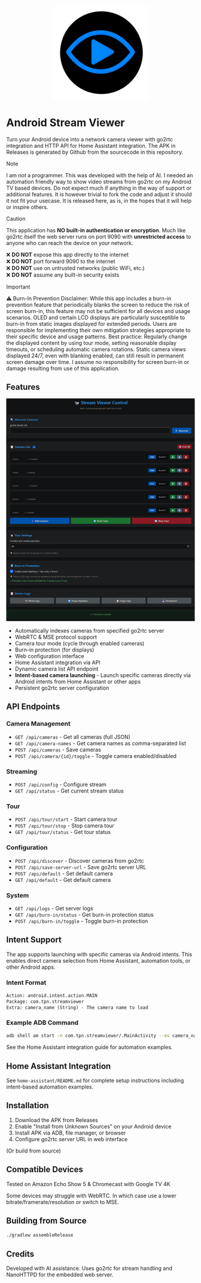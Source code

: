 <p align="center">
  <img src="logo.png" alt="Project Logo" width="256" />
</p>

# Android Stream Viewer

Turn your Android device into a network camera viewer with go2rtc integration and HTTP API for Home Assistant integration. The APK in Releases is generated by Github from the sourcecode in this repository.

> [!NOTE]
> I am *not* a programmer. This was developed with the help of AI. I needed an automation friendly way to show video streams from go2rtc on my Android TV based devices. Do not expect much if anything in the way of support or additional features. It is however trivial to fork the code and adjust it should it not fit your usecase. It is released here, as is, in the hopes that it will help or inspire others.

> [!CAUTION]
> This application has **NO built-in authentication or encryption**. Much like go2rtc itself the web server runs on port 9090 with **unrestricted access** to anyone who can reach the device on your network.
>
> ❌ **DO NOT** expose this app directly to the internet  
> ❌ **DO NOT** port forward 9090 to the internet  
> ❌ **DO NOT** use on untrusted networks (public WiFi, etc.)  
> ❌ **DO NOT** assume any built-in security exists

> [!IMPORTANT]
> ⚠️ Burn-In Prevention Disclaimer: While this app includes a burn-in prevention feature that periodically blanks the screen to reduce the risk of screen burn-in, this feature may not be sufficient for all devices and usage scenarios. OLED and certain LCD displays are particularly susceptible to burn-in from static images displayed for extended periods. Users are responsible for implementing their own mitigation strategies appropriate to their specific device and usage patterns. Best practice: Regularly change the displayed content by using tour mode, setting reasonable display timeouts, or scheduling automatic camera rotations. Static camera views displayed 24/7, even with blanking enabled, can still result in permanent screen damage over time. I assume no responsibility for screen burn-in or damage resulting from use of this application.

## Features

<p align="center">
  <img src="screenshot.png" alt="Screenshot of GUI" />
</p>

- Automatically indexes cameras from specified go2rtc server
- WebRTC & MSE protocol support
- Camera tour mode (cycle through enabled cameras)
- Burn-in protection (for displays)
- Web configuration interface
- Home Assistant integration via API
- Dynamic camera list API endpoint
- **Intent-based camera launching** - Launch specific cameras directly via Android intents from Home Assistant or other apps
- Persistent go2rtc server configuration

## API Endpoints

### Camera Management
- `GET /api/cameras` - Get all cameras (full JSON)
- `GET /api/camera-names` - Get camera names as comma-separated list
- `POST /api/cameras` - Save cameras
- `POST /api/camera/{id}/toggle` - Toggle camera enabled/disabled

### Streaming
- `POST /api/config` - Configure stream
- `GET /api/status` - Get current stream status

### Tour
- `POST /api/tour/start` - Start camera tour
- `POST /api/tour/stop` - Stop camera tour
- `GET /api/tour/status` - Get tour status

### Configuration
- `POST /api/discover` - Discover cameras from go2rtc
- `POST /api/save-server-url` - Save go2rtc server URL
- `POST /api/default` - Set default camera
- `GET /api/default` - Get default camera

### System
- `GET /api/logs` - Get server logs
- `GET /api/burn-in/status` - Get burn-in protection status
- `POST /api/burn-in/toggle` - Toggle burn-in protection

## Intent Support

The app supports launching with specific cameras via Android intents. This enables direct camera selection from Home Assistant, automation tools, or other Android apps.

### Intent Format
```
Action: android.intent.action.MAIN
Package: com.tpn.streamviewer
Extra: camera_name (String) - The camera name to load
```

### Example ADB Command

```bash
adb shell am start -n com.tpn.streamviewer/.MainActivity --es camera_name "FRONTDOOR"
```

See the Home Assistant integration guide for automation examples.

## Home Assistant Integration

See `home-assistant/README.md` for complete setup instructions including intent-based automation examples.

## Installation

1. Download the APK from Releases
2. Enable "Install from Unknown Sources" on your Android device
3. Install APK via ADB, file manager, or browser
4. Configure go2rtc server URL in web interface

(Or build from source)
## Compatible Devices

Tested on Amazon Echo Show 5 & Chromecast with Google TV 4K

Some devices may struggle with WebRTC. In which case use a lower bitrate/framerate/resolution or switch to MSE.

## Building from Source

```bash
./gradlew assembleRelease
```

## Credits

Developed with AI assistance. Uses go2rtc for stream handling and NanoHTTPD for the embedded web server.
